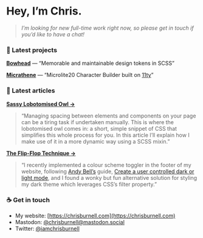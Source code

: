 # Hey, I’m Chris.

> *I’m looking for new full-time work right now, so please get in touch if you’d like to have a chat!*

### 📑 Latest projects

**[Bowhead](https://github.com/chrisburnell/bowhead/)** — “Memorable and maintainable design tokens in SCSS”

**[Micrathene](https://github.com/chrisburnell/micrathene/)** — “Microlite20 Character Builder built on [11ty](https://github.com/11ty/eleventy)”

### 📃 Latest articles

**[Sassy Lobotomised Owl →](https://chrisburnell.com/article/sassy-lobotomised-owl/)**

> “Managing spacing between elements and components on your page can be a tiring task if undertaken manually. This is where the lobotomised owl comes in: a short, simple snippet of CSS that simplifies this whole process for you. In this article I’ll explain how I make use of it in a more dynamic way using a SCSS mixin.”

**[The Flip-Flop Technique →](https://chrisburnell.com/article/the-flip-flop-technique/)**

> “I recently implemented a colour scheme toggler in the footer of my website, following <a href="https://andy-bell.design" rel="external">Andy Bell’s</a> guide, <a href="https://andy-bell.design/wrote/create-a-user-controlled-dark-or-light-mode">Create a user controlled dark or light mode</a>, and I found a wonky but fun alternative solution for styling my dark theme which leverages CSS’s filter property.”

### ☕️ Get in touch

- My website: [https://chrisburnell.com](https://chrisburnell.com)
- Mastodon: [@chrisburnell@mastodon.social](https://mastodon.social/users/chrisburnell)
- Twitter: [@iamchrisburnell](https://twitter.com/iamchrisburnell)

<!--
**chrisburnell/chrisburnell** is a ✨ _special_ ✨ repository because its `README.md` (this file) appears on your GitHub profile.

Here are some ideas to get you started:

- 🔭 I’m currently working on ...
- 🌱 I’m currently learning ...
- 👯 I’m looking to collaborate on ...
- 🤔 I’m looking for help with ...
- 💬 Ask me about ...
- 📫 How to reach me: ...
- 😄 Pronouns: ...
- ⚡ Fun fact: ...
-->

